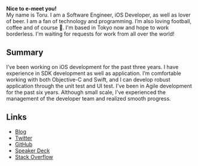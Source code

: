 **Nice to e-meet you!**  
My name is Toru. I am a Software Engineer, iOS Developer, as well as lover of beer. I am a fan of technology and programming. I’m also loving football, coffee and of course 🍣. I'm based in Tokyo now and hope to work borderless. I'm waiting for requests for work from all over the world!

## Summary

I’ve been working on iOS development for the past three years. I have experience in SDK development as well as application. I’m comfortable working with both Objective-C and Swift, and I can develop robust application through the unit test and UI test. I've been in Agile development for the past six years. Although small scale, I've experienced the management of the developer team and realized smooth progress.

## Links

- [Blog](http://tofucodes.hatenablog.jp/archive)
- [Twitter](https://twitter.com/toru_furuya)
- [GitHub](https://github.com/torufuruya)
- [Speaker Deck](https://speakerdeck.com/torufuruya)
- [Stack Overflow](https://stackoverflow.com/users/4834226/tofucodes)